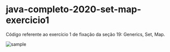 # java-completo-2020-set-map-exercicio1

Código referente ao exercício 1 de fixação da seção 19: Generics, Set, Map.

<image src="https://raw.githubusercontent.com/BruE0/java-completo-2020/master/SetMapExercicio1/sample.png" alt="sample">
